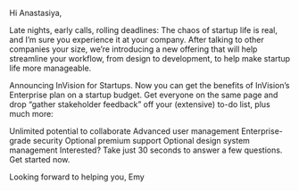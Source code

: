 Hi Anastasiya,

Late nights, early calls, rolling deadlines: The chaos of startup life is real, and I’m sure you experience it at your company. After talking to other companies your size, we’re introducing a new offering that will help streamline your workflow, from design to development, to help make startup life more manageable.

Announcing InVision for Startups. Now you can get the benefits of InVision’s Enterprise plan on a startup budget. Get everyone on the same page and drop “gather stakeholder feedback” off your (extensive) to-do list, plus much more:

Unlimited potential to collaborate
Advanced user management
Enterprise-grade security
Optional premium support
Optional design system management
Interested? Take just 30 seconds to answer a few questions. Get started now.

Looking forward to helping you,
Emy
